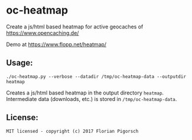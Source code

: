 # oc-heatmap
Create a js/html based heatmap for active geocaches of https://www.opencaching.de/

Demo at https://www.flopp.net/heatmap/

## Usage:

    ./oc-heatmap.py --verbose --datadir /tmp/oc-heatmap-data --outputdir heatmap

Creates a js/html based heatmap in the output directory `heatmap`. Intermediate data (downloads, etc.)
is stored in `/tmp/oc-heatmap-data`.

## License:

    MIT licensed - copyright (c) 2017 Florian Pigorsch
